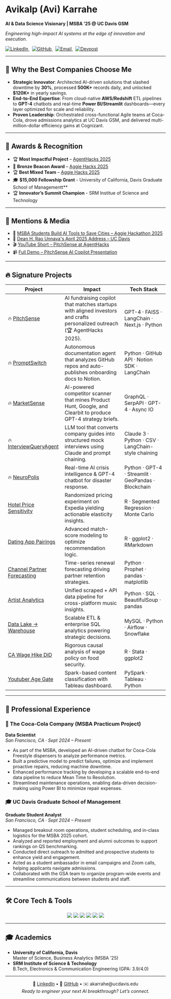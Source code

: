 <p align="center">
  <h1>Avikalp (Avi) Karrahe</h1>
  <p><strong>AI & Data Science Visionary | MSBA ’25 @ UC Davis GSM</strong></p>
  <p><em>Engineering high-impact AI systems at the edge of innovation and execution.</em></p>
  <p>
    <a href="https://www.linkedin.com/in/avikalp">
      <img src="https://img.shields.io/badge/LinkedIn-@avikalp-blue?logo=linkedin" alt="LinkedIn"/>
    </a>
    &nbsp;
    <a href="https://github.com/Avikalp-Karrahe">
      <img src="https://img.shields.io/badge/GitHub-@Avikalp--Karrahe-black?logo=github" alt="GitHub"/>
    </a>
    &nbsp;
    <a href="mailto:akarrahe@ucdavis.edu">
      <img src="https://img.shields.io/badge/Email-akarrahe%40ucdavis.edu-red?logo=gmail" alt="Email"/>
    </a>
    &nbsp;
    <a href="https://devpost.com/akarrahe">
      <img src="https://img.shields.io/badge/Devpost-@akarrahe-003E54?logo=devpost&logoColor=white" alt="Devpost"/>
    </a>
  </p>
</p>

---

## 🌟 Why the Best Companies Choose Me

- **Strategic Innovator**: Architected AI-driven solutions that slashed downtime by **30%**, processed **500K+** records daily, and unlocked **$120K+** in yearly savings.
- **End-to-End Expertise**: From cloud-native **AWS/Redshift** ETL pipelines to **GPT-4** chatbots and real-time **Power BI/Streamlit** dashboards—every layer optimized for scale and reliability.
- **Proven Leadership**: Orchestrated cross-functional Agile teams at Coca-Cola, drove admissions analytics at UC Davis GSM, and delivered multi-million-dollar efficiency gains at Cognizant.

---

## 🏅 Awards & Recognition

- 🏆 **Most Impactful Project** – [AgentHacks 2025](https://www.agenthacks.org)  
- 🥉 **Bronze Beacon Award** – [Aggie Hacks 2025](https://gsm.ucdavis.edu/blog/msba-students-build-ai-tools-save-cities-hackathon) 
- 🏆 **Best Mixed Team** – [Aggie Hacks 2025](https://gsm.ucdavis.edu/blog/msba-students-build-ai-tools-save-cities-hackathon) 
- 🎓 **$15,000 Fellowship Grant** - University of California, Davis Graduate School of Managementt**
- 🏆 **Innovator’s Summit Champion** - SRM Institue of Science and Technology

---
## 📣 Mentions & Media

- 📄 [MSBA Students Build AI Tools to Save Cities – Aggie Hackathon 2025](https://gsm.ucdavis.edu/blog/msba-students-build-ai-tools-save-cities-hackathon)  
- 📰 [Dean H. Rao Unnava's April 2025 Address – UC Davis](https://gsm.ucdavis.edu/news/dean-h-rao-unnava-april-2025)  
- 🎬 [YouTube Short – PitchSense at AgentHacks](https://www.youtube.com/shorts/JSFleNyDoxk)  
- 📹 [Full Demo – PitchSense AI Copilot Presentation](https://www.youtube.com/watch?v=v-nArx-Bcl4&t=1s)

---
## 🔥 Signature Projects

| Project | Impact | Tech Stack |
|---------|--------|------------|
|🔥 [PitchSense](https://github.com/Avikalp-Karrahe/PitchSense) | AI fundraising copilot that matches startups with aligned investors and crafts personalized outreach (🏆 AgentHacks 2025). | GPT-4 · FAISS · LangChain · Next.js · Python |
|🔥 [PromptSwitch](https://github.com/Avikalp-Karrahe/PromptSwitch) | Autonomous documentation agent that analyzes GitHub repos and auto-publishes onboarding docs to Notion. | Python · GitHub API · Notion SDK · LangChain |
|🔥 [MarketSense](https://github.com/Avikalp-Karrahe/MarketSense) | AI-powered competitor scanner that mines Product Hunt, Google, and Clearbit to produce GPT-4 strategy briefs. | GraphQL · SerpAPI · GPT-4 · Async IO |
|🔥 [InterviewQueryAgent](https://github.com/Avikalp-Karrahe/InterviewQueryAgent) | LLM tool that converts company guides into structured mock interviews using Claude and prompt chaining. | Claude 3 · Python · CSV · LangChain-style chaining |
|🔥 [NeuroPolis](https://github.com/Avikalp-Karrahe/NeuroPolis) | Real-time AI crisis intelligence & GPT-4 chatbot for disaster response. | Python · GPT-4 · Streamlit · GeoPandas · Blockchain |
| [Hotel Price Sensitivity](https://github.com/Avikalp-Karrahe/Experimental-Analysis-of-Consumer-Price-Sensitivity-in-Hotel-Bookings) | Randomized pricing experiment on Expedia yielding actionable elasticity insights. | R · Segmented Regression · Monte Carlo |
| [Dating App Pairings](https://github.com/Avikalp-Karrahe/-Algorithmic-Accuracy-Analysis-of-Dating-App-Pairings) | Advanced match-score modeling to optimize recommendation logic. | R · ggplot2 · RMarkdown |
| [Channel Partner Forecasting](https://github.com/Avikalp-Karrahe/Channel-Partner-Growth-Forecasting-and-Renewal-Decision) | Time-series renewal forecasting driving partner retention strategies. | Python · Prophet · pandas · matplotlib |
| [Artist Analytics](https://github.com/Avikalp-Karrahe/Cross-Platform-Artist-Analytics-with-SQL-Wikipedia-Scraping-and-iTunes-API) | Unified scraped + API data pipeline for cross-platform music insights. | Python · SQL · BeautifulSoup · pandas |
| [Data Lake → Warehouse](https://github.com/Avikalp-Karrahe/Data-Lake-to-Data-Warehouse-Database-Development-and-Insights) | Scalable ETL & enterprise SQL analytics powering strategic decisions. | MySQL · Python · Airflow · Snowflake |
| [CA Wage Hike DiD](https://github.com/Avikalp-Karrahe/Difference-in-Differences-Study-of-California-Wage-Hike-on-Food-Insecurity) | Rigorous causal analysis of wage policy on food security. | R · Stata · ggplot2 |
| [Youtuber Age Gate](https://github.com/Avikalp-Karrahe/Youtuber-Age-Gate-Content-Categorization) | Spark-based content classification with Tableau dashboard. | PySpark · Tableau · Python |

---

## 💼 Professional Experience

### 🚀 The Coca-Cola Company (MSBA Practicum Project)  
**Data Scientist**  
_San Francisco, CA · Sept 2024 – Present_  
- As part of the MSBA, developed an AI-driven chatbot for Coca-Cola Freestyle dispensers to analyze performance metrics.  
- Built a predictive model to predict failures, optimize and implement proactive repairs, reducing machine downtime.  
- Enhanced performance tracking by developing a scalable end-to-end data pipeline to reduce Mean Time to Resolution.  
- Streamlined maintenance operations, enabling data-driven decision-making using Power BI to minimize repair expenses.

### 🎓 UC Davis Graduate School of Management  
**Graduate Student Analyst**  
_San Francisco, CA · Sept 2024 – Present_  
- Managed breakout room operations, student scheduling, and in-class logistics for the MSBA 2025 cohort.  
- Analyzed and reported employment and alumni outcomes to support rankings on QS benchmarking.  
- Conducted direct outreach to admitted and prospective students to enhance yield and engagement.  
- Acted as a student ambassador in email campaigns and Zoom calls, helping applicants navigate admissions.  
- Collaborated with the GSA team to organize program-wide events and streamline communications between students and staff.

---

## 🛠 Core Tech & Tools

<p align="center">
  <img src="https://img.shields.io/badge/Python-3776AB?logo=python&logoColor=white"/> 
  <img src="https://img.shields.io/badge/R-276DC3?logo=r&logoColor=white"/> 
  <img src="https://img.shields.io/badge/SQL-4479A1?logo=postgresql&logoColor=white"/> 
  <img src="https://img.shields.io/badge/AWS-FF9900?logo=amazonaws&logoColor=white"/> 
  <img src="https://img.shields.io/badge/Airflow-017EBA?logo=apache-airflow&logoColor=white"/> 
  <img src="https://img.shields.io/badge/Streamlit-FF4B4B?logo=streamlit&logoColor=white"/>
</p>

---

## 🎓 Academics

- **University of California, Davis**  
  Master of Science, Business Analytics (MSBA ’25)  
- **SRM Institute of Science & Technology**  
  B.Tech, Electronics & Communication Engineering (GPA: 3.9/4.0)

---

<p align="center">
  🔗 <a href="https://www.linkedin.com/in/avikalp">LinkedIn</a> • 📂 <a href="https://github.com/Avikalp-Karrahe">GitHub</a> • ✉️ akarrahe@ucdavis.edu  
  <br><em>Ready to engineer your next AI breakthrough? Let’s connect.</em>
</p>
